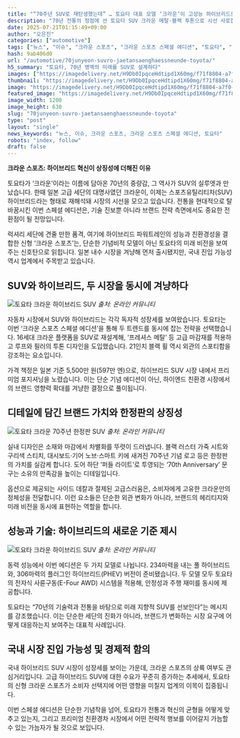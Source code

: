 ```yaml
---
title: "“70주년 SUV로 재탄생했는데” … 토요타 대표 모델 ‘크라운’이 고성능 하이브리드로 완성된 이유"
description: "70년 전통의 정점에 선 토요타 SUV 크라운 메탈·블랙 투톤으로 시선 사로잡아 고성능 하이브리드로 완성도 ‘강조’ ..."
date: 2025-07-21T01:15:49+09:00
author: "오은진"
categories: ["automotive"]
tags: ["뉴스", "이슈", "크라운 스포츠", "크라운 스포츠 스페셜 에디션", "토요타", "하이브리드SUV", "글로벌자동차시장"]
hash: 9ab406d0
url: "/automotive/70junyeon-suvro-jaetansaenghaessneunde-toyota/"
h5_summary: "토요타, 70년 명맥의 미래를 SUV로 설계하다"
images: ["https://imagedelivery.net/H9Db0IpqceHdtipd1X60mg/f71f8804-a7f0-4755-9566-a8ca92d84f00/public", "https://imagedelivery.net/H9Db0IpqceHdtipd1X60mg/2f559b25-b79e-4c5f-813b-61e8dded7100/public", "https://imagedelivery.net/H9Db0IpqceHdtipd1X60mg/3b88bb1b-4f17-4571-e751-80d4278ddd00/public", "https://imagedelivery.net/H9Db0IpqceHdtipd1X60mg/e53930cc-24a4-42a2-53aa-137184633400/public"]
thumbnail: "https://imagedelivery.net/H9Db0IpqceHdtipd1X60mg/f71f8804-a7f0-4755-9566-a8ca92d84f00/public"
image: "https://imagedelivery.net/H9Db0IpqceHdtipd1X60mg/f71f8804-a7f0-4755-9566-a8ca92d84f00/public"
featured_image: "https://imagedelivery.net/H9Db0IpqceHdtipd1X60mg/f71f8804-a7f0-4755-9566-a8ca92d84f00/public"
image_width: 1200
image_height: 630
slug: "70junyeon-suvro-jaetansaenghaessneunde-toyota"
type: "post"
layout: "single"
news_keywords: "뉴스, 이슈, 크라운 스포츠, 크라운 스포츠 스페셜 에디션, 토요타"
robots: "index, follow"
draft: false
---
```


**크라운 스포츠: 하이브리드 혁신이 상징성에 더해진 이유**

토요타가 ‘크라운’이라는 이름에 담아온 70년의 중량감, 그 역사가 SUV의 실루엣과 만났습니다. 한때 일본 고급 세단의 대명사였던 크라운이, 이제는 스포츠유틸리티차(SUV) 하이브리드라는 형태로 재해석돼 시장의 시선을 모으고 있습니다. 전통을 현대적으로 탈바꿈시킨 이번 스페셜 에디션은, 기술 진보뿐 아니라 브랜드 전략 측면에서도 중요한 전환점이 될 전망입니다.

럭셔리 세단에 견줄 만한 품격, 여기에 하이브리드 파워트레인의 성능과 친환경성을 결합한 신형 ‘크라운 스포츠’는, 단순한 기념비적 모델이 아닌 토요타의 미래 비전을 보여주는 신호탄으로 읽힙니다. 일본 내수 시장을 겨냥해 먼저 출시됐지만, 국내 진입 가능성 역시 업계에서 주목받고 있습니다.

## SUV와 하이브리드, 두 시장을 동시에 겨냥하다

![토요타 크라운 하이브리드 SUV](https://imagedelivery.net/H9Db0IpqceHdtipd1X60mg/3b88bb1b-4f17-4571-e751-80d4278ddd00/public)
*출처: 온라인 커뮤니티*


자동차 시장에서 SUV와 하이브리드는 각각 독자적 성장세를 보여왔습니다. 토요타는 이번 ‘크라운 스포츠 스페셜 에디션’을 통해 두 트렌드를 동시에 잡는 전략을 선택했습니다. 16세대 크라운 플랫폼을 SUV로 재설계해, ‘프레셔스 메탈’ 등 고급 마감재를 적용하고 루프와 필러의 투톤 디자인을 도입했습니다. 21인치 블랙 휠 역시 외관의 스포티함을 강조하는 요소입니다.

가격 책정은 일본 기준 5,500만 원(597만 엔)으로, 하이브리드 SUV 시장 내에서 프리미엄 포지셔닝을 노렸습니다. 이는 단순 기념 에디션이 아닌, 하이엔드 친환경 시장에서의 브랜드 영향력 확대를 겨냥한 결정으로 풀이됩니다.

## 디테일에 담긴 브랜드 가치와 한정판의 상징성

![토요타 크라운 70주년 한정판 SUV](https://imagedelivery.net/H9Db0IpqceHdtipd1X60mg/e53930cc-24a4-42a2-53aa-137184633400/public)
*출처: 온라인 커뮤니티*


실내 디자인은 소재와 마감에서 차별화를 뚜렷이 드러냅니다. 블랙 러스터 가죽 시트와 구리색 스티치, 대시보드·기어 노브·스마트 키에 새겨진 70주년 기념 로고 등은 한정판의 가치를 실감케 합니다. 도어 하단 ‘퍼들 라이트’로 투영되는 ‘70th Anniversary’ 문구는 소유의 만족감을 높이는 디테일입니다.

옵션으로 제공되는 사이드 데칼과 절제된 고급스러움은, 소비자에게 고유한 크라운만의 정체성을 전달합니다. 이런 요소들은 단순한 외관 변화가 아니라, 브랜드의 헤리티지와 미래 비전을 동시에 표현하는 역할을 합니다.

## 성능과 기술: 하이브리드의 새로운 기준 제시

![토요타 크라운 하이브리드 SUV](https://imagedelivery.net/H9Db0IpqceHdtipd1X60mg/2f559b25-b79e-4c5f-813b-61e8dded7100/public)
*출처: 온라인 커뮤니티*


동력 성능에서 이번 에디션은 두 가지 모델로 나뉩니다. 234마력을 내는 풀 하이브리드와, 306마력의 플러그인 하이브리드(PHEV) 버전이 준비됐습니다. 두 모델 모두 토요타의 전자식 사륜구동(E-Four AWD) 시스템을 적용해, 안정성과 주행 재미를 동시에 제공합니다.

토요타는 “70년의 기술력과 전통을 바탕으로 미래 지향적 SUV를 선보인다”는 메시지를 강조했습니다. 이는 단순한 세단의 진화가 아니라, 브랜드가 변화하는 시장 요구에 어떻게 대응하는지 보여주는 대표적 사례입니다.

## 국내 시장 진입 가능성 및 경제적 함의

국내 하이브리드 SUV 시장이 성장세를 보이는 가운데, 크라운 스포츠의 상륙 여부도 관심거리입니다. 고급 하이브리드 SUV에 대한 수요가 꾸준히 증가하는 추세에서, 토요타의 신형 크라운 스포츠가 소비자 선택지에 어떤 영향을 미칠지 업계의 이목이 집중됩니다.

이번 스페셜 에디션은 단순한 기념작을 넘어, 토요타가 전통과 혁신의 균형을 어떻게 맞추고 있는지, 그리고 프리미엄 친환경차 시장에서 어떤 전략적 행보를 이어갈지 가늠할 수 있는 가늠자가 될 것으로 보입니다.
